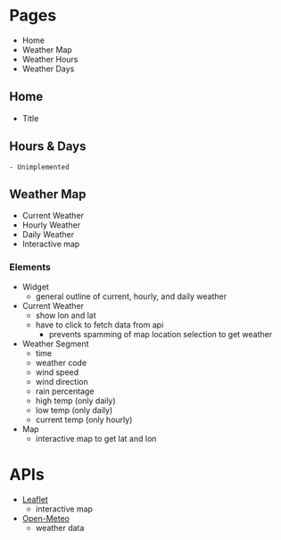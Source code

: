 # Pages

- Home
- Weather Map
- Weather Hours
- Weather Days

## Home

- Title

## Hours & Days
    - Unimplemented

## Weather Map

- Current Weather
- Hourly Weather
- Daily Weather
- Interactive map

### Elements

- Widget
    - general outline of current, hourly, and daily weather
- Current Weather
    - show lon and lat
    - have to click to fetch data from api
        - prevents spamming of map location selection to get weather
- Weather Segment
    - time
    - weather code
    - wind speed
    - wind direction
    - rain percentage
    - high temp (only daily)
    - low temp (only daily)
    - current temp (only hourly)
- Map
    - interactive map to get lat and lon

# APIs
- [Leaflet](https://leafletjs.com/reference.html)
    - interactive map
- [Open-Meteo](https://open-meteo.com/)
    - weather data
